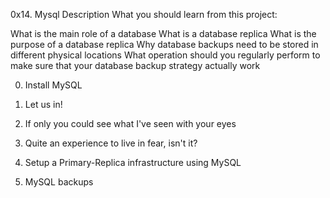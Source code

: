 0x14. Mysql
Description
What you should learn from this project:

What is the main role of a database
What is a database replica
What is the purpose of a database replica
Why database backups need to be stored in different physical locations
What operation should you regularly perform to make sure that your database backup strategy actually work


0. Install MySQL

1. Let us in!

2. If only you could see what I've seen with your eyes

3. Quite an experience to live in fear, isn't it?

4. Setup a Primary-Replica infrastructure using MySQL

5. MySQL backups
